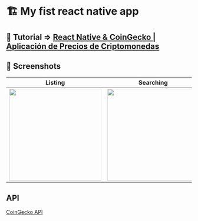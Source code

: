 
# 🏗 My fist react native app

## 🎥 Tutorial => [React Native & CoinGecko | Aplicación de Precios de Criptomonedas](https://www.youtube.com/watch?v=k9ptn9zNHng&t=674s)

## 📸 Screenshots 
| Listing | Searching |
|-|-|
| <img src="https://user-images.githubusercontent.com/20014013/162595473-f430f18c-159a-497e-a456-81a6163525a9.png" width=250> | <img src="https://user-images.githubusercontent.com/20014013/162595520-3289094d-a104-493d-81f1-5845f216b5de.png" width=250> |

## API
[CoinGecko API](https://www.coingecko.com/es/api/documentation)


